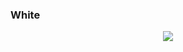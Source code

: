 ### White


<p align="center">
  <a href="httsp://github.com/terror-boy/White">
    <img src="https://img.shields.io/github/repo-size/terror-boy/White?color=green&label=Repo%20total%20size&style=plastic">
<p align="center"> <size="50000"&width="100000">
